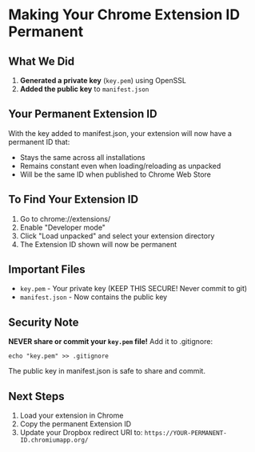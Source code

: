 # Making Your Chrome Extension ID Permanent

## What We Did

1. **Generated a private key** (`key.pem`) using OpenSSL
2. **Added the public key** to `manifest.json`

## Your Permanent Extension ID

With the key added to manifest.json, your extension will now have a permanent ID that:
- Stays the same across all installations
- Remains constant even when loading/reloading as unpacked
- Will be the same ID when published to Chrome Web Store

## To Find Your Extension ID

1. Go to chrome://extensions/
2. Enable "Developer mode"
3. Click "Load unpacked" and select your extension directory
4. The Extension ID shown will now be permanent

## Important Files

- `key.pem` - Your private key (KEEP THIS SECURE! Never commit to git)
- `manifest.json` - Now contains the public key

## Security Note

**NEVER share or commit your `key.pem` file!** Add it to .gitignore:

```
echo "key.pem" >> .gitignore
```

The public key in manifest.json is safe to share and commit.

## Next Steps

1. Load your extension in Chrome
2. Copy the permanent Extension ID
3. Update your Dropbox redirect URI to: `https://YOUR-PERMANENT-ID.chromiumapp.org/`